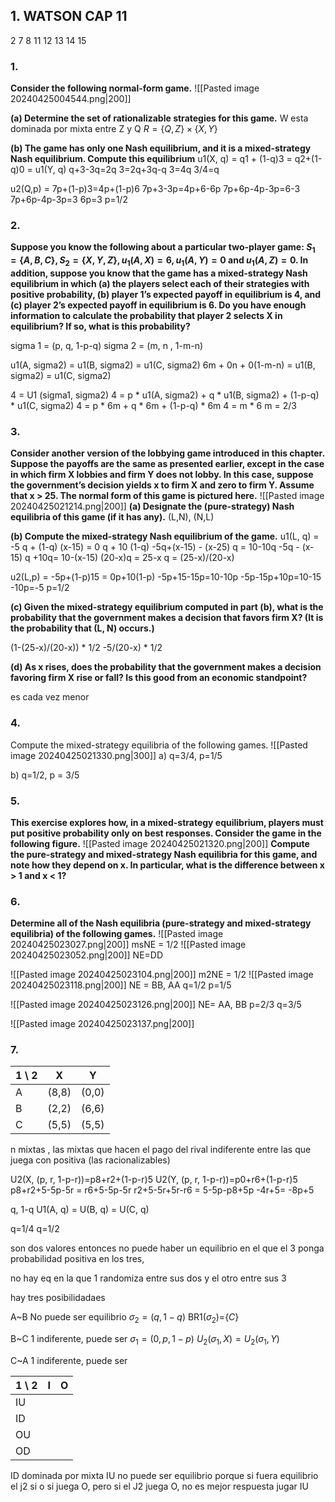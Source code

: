 ## 1. WATSON CAP 11
2 7 8 11 12 13 14 15
### 1.
**Consider the following normal-form game.**
![[Pasted image 20240425004544.png|200]]

**(a) Determine the set of rationalizable strategies for this game.** 
W esta dominada por mixta entre Z y Q
$R=\{ Q,Z \}\times \{ X,Y \}$

**(b) The game has only one Nash equilibrium, and it is a mixed-strategy Nash equilibrium. Compute this equilibrium**
u1(X, q) = q1 + (1-q)3 = q2+(1-q)0 = u1(Y, q)
q+3-3q=2q
3=2q+3q-q
3=4q
3/4=q

u2(Q,p) = 7p+(1-p)3=4p+(1-p)6
7p+3-3p=4p+6-6p
7p+6p-4p-3p=6-3
7p+6p-4p-3p=3
6p=3
p=1/2

### 2.
**Suppose you know the following about a particular two-player game: $S_{1}=\{ A,B,C \}, S_{2}=\{ X,Y,Z \}, u_{1}(A,X)=6, u_{1}(A,Y)=0$ and $u_{1}(A,Z)=0$. In addition, suppose you know that the game has a mixed-strategy Nash equilibrium in which (a) the players select each of their strategies with positive probability, (b) player 1’s expected payoff in equilibrium is 4, and (c) player 2’s expected payoff in equilibrium is 6. Do you have enough information to calculate the probability that player 2 selects X in equilibrium? If so, what is this probability?**

sigma 1 = (p, q, 1-p-q)
sigma 2 = (m, n , 1-m-n)

u1(A, sigma2) = u1(B, sigma2) = u1(C, sigma2)
6m + 0n + 0(1-m-n) = u1(B, sigma2) = u1(C, sigma2)

4 = U1 (sigma1, sigma2)
4 = p * u1(A, sigma2) + q * u1(B, sigma2) + (1-p-q) * u1(C, sigma2)
4 = p * 6m + q * 6m + (1-p-q) * 6m
4 = m * 6
m = 2/3

### 3.
**Consider another version of the lobbying game introduced in this chapter. Suppose the payoffs are the same as presented earlier, except in the case in which firm X lobbies and firm Y does not lobby. In this case, suppose the government’s decision yields x to firm X and zero to firm Y. Assume that x > 25. The normal form of this game is pictured here.**
![[Pasted image 20240425021214.png|200]]
**(a) Designate the (pure-strategy) Nash equilibria of this game (if it has any).** 
(L,N), (N,L)

**(b) Compute the mixed-strategy Nash equilibrium of the game.** 
u1(L, q) = -5 q + (1-q) (x-15) =  0 q + 10 (1-q)
-5q+(x-15) - (x-25) q = 10-10q
-5q - (x-15) q +10q= 10-(x-15)
(20-x)q = 25-x
q = (25-x)/(20-x)

u2(L,p) = -5p+(1-p)15 = 0p+10(1-p)
-5p+15-15p=10-10p
-5p-15p+10p=10-15
-10p=-5
p=1/2

**(c) Given the mixed-strategy equilibrium computed in part (b), what is the probability that the government makes a decision that favors firm X? (It is the probability that (L, N) occurs.)** 

(1-(25-x)/(20-x)) * 1/2
-5/(20-x) * 1/2

**(d) As x rises, does the probability that the government makes a decision favoring firm X rise or fall? Is this good from an economic standpoint?**

es cada vez menor

### 4.
Compute the mixed-strategy equilibria of the following games.
![[Pasted image 20240425021330.png|300]]
a) q=3/4, p=1/5

b)
q=1/2, p = 3/5
### 5.
**This exercise explores how, in a mixed-strategy equilibrium, players must put positive probability only on best responses. Consider the game in the following figure.**
![[Pasted image 20240425021320.png|200]]
**Compute the pure-strategy and mixed-strategy Nash equilibria for this game, and note how they depend on x. In particular, what is the difference between x > 1 and x < 1?**



### 6.
**Determine all of the Nash equilibria (pure-strategy and mixed-strategy equilibria) of the following games.**
![[Pasted image 20240425023027.png|200]]
msNE = 1/2
![[Pasted image 20240425023052.png|200]]
NE=DD

![[Pasted image 20240425023104.png|200]]
m2NE = 1/2
![[Pasted image 20240425023118.png|200]]
NE = BB, AA
q=1/2
p=1/5

![[Pasted image 20240425023126.png|200]]
NE= AA, BB
p=2/3
q=3/5

![[Pasted image 20240425023137.png|200]]

### 7.

| 1 \ 2 | X     | Y     |
| ----- | ----- | ----- |
| A     | (8,8) | (0,0) |
| B     | (2,2) | (6,6) |
| C     | (5,5) | (5,5) |
n mixtas , las mixtas que hacen el pago del rival indiferente entre las que juega con positiva (las racionalizables)


U2(X, (p, r, 1-p-r))=p8+r2+(1-p-r)5
U2(Y, (p, r, 1-p-r))=p0+r6+(1-p-r)5
p8+r2+5-5p-5r = r6+5-5p-5r
r2+5-5r+5r-r6 = 5-5p-p8+5p
-4r+5= -8p+5

q, 1-q
U1(A, q) = U(B, q) = U(C, q)

q=1/4
q=1/2

son dos valores entonces no puede haber un equilibrio en el que el 3 ponga probabilidad positiva en los tres,

no hay eq en la que 1 randomiza entre sus dos y el otro entre sus 3


hay tres posibilidadaes

A~B
No puede ser equilibrio
$\sigma_{2}=(q,1-q)$
BR1($\sigma_{2}$)=$\{ C  \}$

B~C
1 indiferente, puede ser
$\sigma_{1}=(0,p,1-p)$
$U_{2}(\sigma_{1},X)=U_{2}(\sigma_{1},Y)$


C~A
1 indiferente, puede ser




| 1 \ 2 | I   | O   |
| ----- | --- | --- |
| IU    |     |     |
| ID    |     |     |
| OU    |     |     |
| OD    |     |     |
ID dominada por mixta
IU no puede ser equilibrio porque si fuera equilibrio el j2 si o si juega O, pero si el J2 juega O, no es mejor respuesta jugar IU